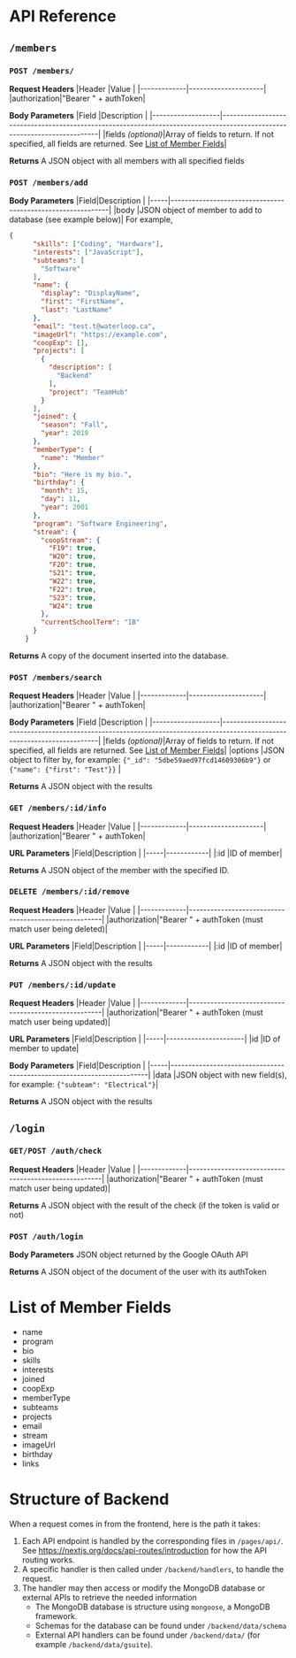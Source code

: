 # API Reference
## `/members`

### `POST /members/`
**Request Headers**
|Header       |Value                |
|-------------|---------------------|
|authorization|"Bearer " + authToken|

**Body Parameters**
|Field              |Description                                                                                                              |
|-------------------|-------------------------------------------------------------------------------------------------------------------------|
|fields *(optional)*|Array of fields to return. If not specified, all fields are returned. See [List of Member Fields](#list-of-member-fields)|

**Returns**
A JSON object with all members with all specified fields

### `POST /members/add`
**Body Parameters**
|Field|Description                                                 |
|-----|------------------------------------------------------------|
|body |JSON object of member to add to database (see example below)|
For example, 
```json
{
      "skills": ["Coding", "Hardware"],
      "interests": ["JavaScript"],
      "subteams": [
        "Software"
      ],
      "name": {
        "display": "DisplayName",
        "first": "FirstName",
        "last": "LastName"
      },
      "email": "test.t@waterloop.ca",
      "imageUrl": "https://example.com",
      "coopExp": [],
      "projects": [
        {
          "description": [
            "Backend"
          ],
          "project": "TeamHub"
        }
      ],
      "joined": {
        "season": "Fall",
        "year": 2019
      },
      "memberType": {
        "name": "Member"
      },
      "bio": "Here is my bio.",
      "birthday": {
        "month": 15,
        "day": 11,
        "year": 2001
      },
      "program": "Software Engineering",
      "stream": {
        "coopStream": {
          "F19": true,
          "W20": true,
          "F20": true,
          "S21": true,
          "W22": true,
          "F22": true,
          "S23": true,
          "W24": true
        },
        "currentSchoolTerm": "1B"
      }
    }
```
**Returns**
A copy of the document inserted into the database.

### `POST /members/search`
**Request Headers**
|Header       |Value                |
|-------------|---------------------|
|authorization|"Bearer " + authToken|

**Body Parameters**
|Field              |Description                                                                                                              |
|-------------------|-------------------------------------------------------------------------------------------------------------------------|
|fields *(optional)*|Array of fields to return. If not specified, all fields are returned. See [List of Member Fields](#list-of-member-fields)|
|options            |JSON object to filter by, for example: `{"_id": "5dbe59aed97fcd14609306b9"}` or `{"name": {"first": "Test"}}`            |

**Returns**
A JSON object with the results

### `GET /members/:id/info`
**Request Headers**
|Header       |Value                |
|-------------|---------------------|
|authorization|"Bearer " + authToken|

**URL Parameters**
|Field|Description |
|-----|------------|
|:id  |ID of member|

**Returns**
A JSON object of the member with the specified ID.

### `DELETE /members/:id/remove`
**Request Headers**
|Header       |Value                                                |
|-------------|-----------------------------------------------------|
|authorization|"Bearer " + authToken (must match user being deleted)|

**URL Parameters**
|Field|Description |
|-----|------------|
|:id  |ID of member|

**Returns**
A JSON object with the results

### `PUT /members/:id/update`
**Request Headers**
|Header       |Value                                                |
|-------------|-----------------------------------------------------|
|authorization|"Bearer " + authToken (must match user being updated)|

**URL Parameters**
|Field|Description           |
|-----|----------------------|
|id   |ID of member to update|

**Body Parameters**
|Field|Description                                                            |
|-----|-----------------------------------------------------------------------|
|data |JSON object with new field(s), for example: `{"subteam": "Electrical"}`|

**Returns**
A JSON object with the results

## `/login`
### `GET/POST /auth/check`
**Request Headers**
|Header       |Value                                                |
|-------------|-----------------------------------------------------|
|authorization|"Bearer " + authToken (must match user being updated)|

**Returns**
A JSON object with the result of the check (if the token is valid or not)

### `POST /auth/login`
**Body Parameters**
JSON object returned by the Google OAuth API

**Returns**
A JSON object of the document of the user with its authToken

# List of Member Fields
- name
- program
- bio
- skills
- interests
- joined
- coopExp
- memberType
- subteams
- projects
- email
- stream
- imageUrl
- birthday
- links

# Structure of Backend
When a request comes in from the frontend, here is the path it takes:
1. Each API endpoint is handled by the corresponding files in `/pages/api/`. See https://nextjs.org/docs/api-routes/introduction for how the API routing works.
2. A specific handler is then called under `/backend/handlers`, to handle the request.
3. The handler may then access or modify the MongoDB database or external APIs to retrieve the needed information
     - The MongoDB database is structure using `mongoose`, a MongoDB framework.
     - Schemas for the database can be found under `/backend/data/schema`
     - External API handlers can be found under `/backend/data/` (for example `/backend/data/gsuite`).